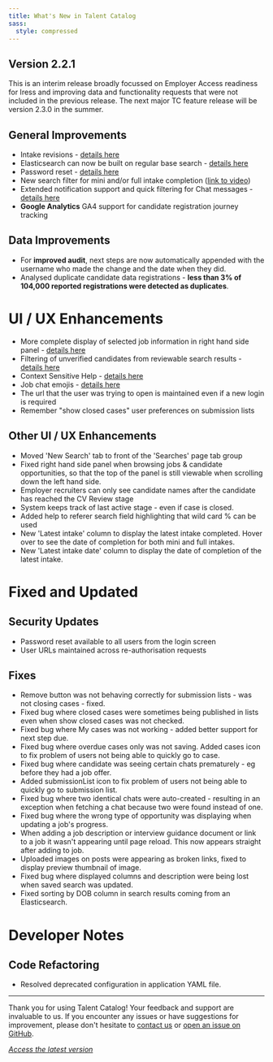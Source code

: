 ```yaml
---
title: What's New in Talent Catalog
sass:
  style: compressed
---
```


## Version 2.2.1

This is an interim release broadly focussed on Employer Access readiness for Iress and improving data 
and functionality requests that were not included in the previous release. The next major TC feature 
release will be version 2.3.0 in the summer.

## General Improvements
- Intake revisions - [details here](v221/intake_revisions.md)
- Elasticsearch can now be built on regular base search - [details here](v221/elastic_base_searches.md)
- Password reset - [details here](v221/password_reset.md)
- New search filter for mini and/or full intake completion ([link to video](https://app.screencastify.com/v3/watch/7oAheV8qgbgrbMlhQTvO))
- Extended notification support and quick filtering for Chat messages - [details here](v221/extended_chat_notifications.md)
- **Google Analytics** GA4 support for candidate registration journey tracking

## Data Improvements
- For **improved audit**, next steps are now automatically appended with the username who made the change and the date when they did.
- Analysed duplicate candidate data registrations - **less than 3% of 104,000 reported registrations were detected as duplicates**.


# UI / UX Enhancements
- More complete display of selected job information in right hand side panel - [details here](v221/job_side_panel.md)
- Filtering of unverified candidates from reviewable search results - [details here](v221/unverified_review_filter.md)
- Context Sensitive Help - [details here](v221/context_sensitive_help.md)
- Job chat emojis - [details here](v221/job_chat_emojis.md)
- The url that the user was trying to open is maintained even if a new login is required
- Remember "show closed cases" user preferences on submission lists

## Other UI / UX Enhancements
- Moved 'New Search' tab to front of the 'Searches' page tab group
- Fixed right hand side panel when browsing jobs & candidate opportunities, so that the top of the panel is still viewable when scrolling down the left hand side.
- Employer recruiters can only see candidate names after the candidate has reached the CV Review stage
- System keeps track of last active stage - even if case is closed.
- Added help to referer search field highlighting that wild card % can be used
- New 'Latest intake' column to display the latest intake completed. Hover over to see the date of completion for both mini and full intakes.
- New 'Latest intake date' column to display the date of completion of the latest intake.

# Fixed and Updated

## Security Updates
- Password reset available to all users from the login screen
- User URLs maintained across re-authorisation requests

## Fixes
- Remove button was not behaving correctly for submission lists - was not closing cases - fixed.
- Fixed bug where closed cases were sometimes being published in lists even when show closed cases
  was not checked.
- Fixed bug where My cases was not working - added better support for next step due.
- Fixed bug where overdue cases only was not saving. Added cases icon to fix problem of users not being able to quickly go to case.
- Fixed bug where candidate was seeing certain chats prematurely - eg before they had a job offer.
- Added submissionList icon to fix problem of users not being able to quickly go to submission list.
- Fixed bug where two identical chats were auto-created - resulting in an exception when fetching a chat because two were found instead of one.
- Fixed bug where the wrong type of opportunity was displaying when updating a job's progress.
- When adding a job description or interview guidance document or link to a job it wasn't appearing until page reload. This now appears straight after adding to job.
- Uploaded images on posts were appearing as broken links, fixed to display preview thumbnail of image.
- Fixed bug where displayed columns and description were being lost when saved search was updated.
- Fixed sorting by DOB column in search results coming from an Elasticsearch.

# Developer Notes

## Code Refactoring
- Resolved deprecated configuration in application YAML file.


---

Thank you for using Talent Catalog! Your feedback and support are invaluable to us. If you encounter
any issues or have suggestions for improvement, please don't hesitate to [contact us](mailto:support@talentcatalog.net) or
[open an issue on GitHub](https://github.com/Talent-Catalog/talentcatalog/issues).

*[Access the latest version](https://tctalent.org/admin-portal/login)*
